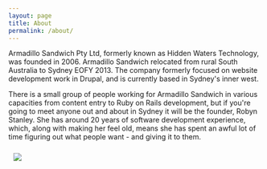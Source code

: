 ```yaml
---
layout: page
title: About
permalink: /about/
---
```


Armadillo Sandwich Pty Ltd, formerly known as Hidden Waters Technology, was founded in 2006. Armadillo Sandwich relocated from rural South Australia to Sydney EOFY 2013. The company formerly focused on website development work in Drupal, and is currently based in Sydney's inner west.

There is a small group of people working for Armadillo Sandwich in various capacities from content entry to Ruby on Rails development, but if you're going to meet anyone out and about in Sydney it will be the founder, Robyn Stanley. She has around 20 years of software development experience, which, along with making her feel old, means she has spent an awful lot of time figuring out what people want - and giving it to them.

<img src="https://www.drupal.org/sites/all/modules/drupalorg/drupalorg/images/association_org_member_badge.svg" style="background: none; padding: 10px; display: block; margin: 10px auto;">

